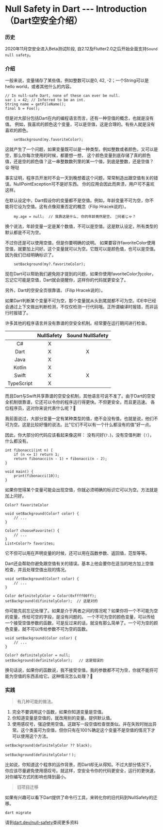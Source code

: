Null Safety in Dart --- Introduction （Dart空安全介绍）
========

### 历史
2020年11月空安全进入Beta测试阶段, 自2.12及Flutter2.0之后开始全面支持`Sound null safety`。

### 介绍

一般来说，变量储存了某些值。例如整数可以是0, 42, -2；一个String可以是 hello world，或者其他什么的内容。

```
// In null-safe Dart, none of these can ever be null.
var i = 42; // Inferred to be an int.
String name = getFileName();
final b = Foo();
```
但是对大部分包括Dart在内的编程语言而言，还有一种空值的概念，也就是没有值。
例如，我喜欢的颜色这个变量，可以是空值，这是合理的。有些人就是没有喜欢的颜色。

```
    setBackground(my.favoriteColor); 
```

这就产生了一个问题，如果变量既可以是一种类型。例如整数或者颜色，又可以是空，那么你每次使用的时候，都要想一想，
这个颜色变量到底存储了真的颜色值，还是空的颜色值？这一串整数数列里的某一个值，到底是整数，还是空值？ 😫 呀哒

事实证明，程序员开发时不会一天到晚想着这个问题，常常制造出跟空值有关的错误。NullPointException可不是好东西。 你的应用会因此而奔溃，用户可不喜欢这样。


在默认设定中，Dart假设你的变量都不是空值。例如，年龄变量不可为空，你不能将它设为空值。这有点像双重否定的概念（Filip Hracek说的）。

```
    my.age = null;  // 我靠这是什么, 你的年龄竟然是空。 🤔️何者じゃ？
```

换个说法，年龄变量一定是某个数值，不可以是空值。这是默认设定，所有类型的默认都是不可为空。 


不过你还是可以使用空值，但是你要明确的说明。 如果要容许favoriteColor使用空值，就要加上问好。这个变量就可以为空。它既可以是颜色值，也可以是空值。因为我们已经明确标识了。

```
    setBackground(my?.favoriteColor); 
```

现在Dart可以帮助我们避免刚才提到的问题，如果你使用favoriteColor为color，忘记它可能是空值，Dart就会提醒你，这样你的代码就更安全了。

另外，Dart的空安全页很靠谱。（Filip Hracek说的）。 

如果Dart判断某个变量不可为空，那个变量就从头到尾就都不可为空。IDE中已经会通过上下文做出判断检测，不仅仅检测一行代码哦。正所谓编译时报错，而非运行时报错了。


许多其他的程序语言并没有靠谱的空安全机制。经常要在运行期间进行检查。

||NullSafety|Sound NullSafety|
|:---:|:---:|:---:|
|C#|X| |
|Dart|X|X|
|Java|X| |
|Kotlin|X| |
|Swift|X|X|
|TypeScript|X| |

而且Dart与Swift共享靠谱的空安全机制，其他语言可说不准了。由于Dart的空安全机制很靠谱，它还可以令你的程序运行得更快。不但更安全，而且更迅速。
各位程序员，这对你来说代表什么呢？🚀


我前面说过，大部分变量一定有某种类型的值，绝不会没有值，也就是说，他们不可为空。这是比较好懂的说法。比"它们不可以有一个什么都没有的值"好一点。


因此，你大部分的代码应该看起来像这样： 没有问好(`?.`)，没有空值判断（`!`），什么都没有。

```
int fibonacci(int n) {
    if (n <= 1) return 1;
    return fibonacci(n - 1) + fibonacci(n - 2);
} 

void main() {
    print(fibonacci(10));
}
```


如果你觉得某个变量可能会出现空值，你就必须明确的标识它可以为空。方法就是加上问好。

```
Color? favoriteColor 

void setBackground(Color? color) {
    // ...
}

Color? chooseFavorite() {
    // ...
}
List<Color?> favorites;
```

它不但可以用在声明变量的时候，还可以用在函数参数、返回值，范型等等。


Dart还会帮助你避免跟空值有关的错误。基本上他会要你在适当的地方加上空值检查，并且处理空值出现的情况。

```
void setBackground(Color? color) {
    // ...
}

Color definitelyColor = Color(0xffff00ff);
setBackground(difinitelyColor);  // 这是对的

```

你可能先前忘记处理了。如果是介于两者之间的情况呢？如果你将一个不可能为空的变量，传给可空的字段，是没有问题的。
一个不可为空的颜色变量，可以传给一个接受空值参数的函数，可是反过来的话，就没有那么简单了。一个可为空的颜色变量，就不可以传给参数不可为空的函数。

```
void setBackground(Color color) {
    // ...
} 

Color? definitelyColor = null;
setBackground(definitelyColor);   // 这是错误的
```


换句话说，如果你的函数说，我不接受空值，我的参数都不可为空，你就不能将可能为空值的东西丢给它。这种情况怎么处理？🤔️


### 实践 

> 有几种可能的做法。

1. 完全不要调用这个函数，如果你知道变量是空值。
2. 你知道变量是空值的，就改用别的变量。提供默认值。
3. 使用感叹号，强迫使用空值。这跟写一段空值检查很类似。并在失败时抛出异常。这个类虽可为空值，但你只有在100%确定这个变量不是空值的情况下才可以使用这个方法。

``` 
setBackground(definitelyColor ?? black);

setBackground(definitelyColor！);
```

比如说，你知道这个程序的运作背景，而Dart却无从得知。不过大部分情况下，你应该尽量避免使用感叹号。就这样，空安全令你的代码更安全，运行的更快速，对你编写方式的影响也降到最小。


> 旧项目迁移

如果有兴趣可以看下Dart提供了命令行工具，来转化你的旧代码到NullSafety的迁移。

```
dart migrate 
```

请到[dart.dev/null-safety](https://dart.dev/null-safety)查阅更多资料